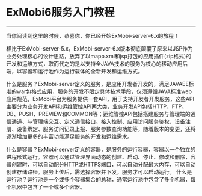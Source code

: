 # ExMobi6服务入门教程
----------

当你阅读到这里的时候，恭喜你，你已经开始ExMobi-server-6.x的旅程！

相比于ExMobi-server-5.x，ExMobi-server-6.x版本彻底颠覆了原来以JSP作为业务处理核心的设计思路，放弃了以mapp.xml和jsp打包的应用插件(zip格式)的开发和运维方式，取而代之的是以支持全JAVA技术的服务为核心的移动应用后端，以容器和运行池作为运行载体的全新开发和运维方式。

什么是服务？ExMobi-server定义的服务，是应用开发者开发的，满足JAVAEE标准的war包格式应用，服务的开发不限定具体技术手段，仅须遵循JAVA标准web应用规范，ExMobi平台为服务提供一套API，用于支持开发者开发服务，这些API主要分为业务开发API和运维管控API两大类，业务开发API包括HTTP、FTP、DB、PUSH、PREVIEW和COMMON等；运维管控API包括搭建服务与管理端的通信通道、与管理端交互、定义通信接口、接入控制、应用访问服务鉴权、设备注册、设备绑定、服务访问记录上报、服务参数查询功能等，随着版本的变更，还将逐渐增加更多的丰富功能满足服务的开发和运维需求。

什么是容器？ExMobi-server定义的容器，是服务的运行容器，容器以一个独立的进程形式运行。容器可以通过管理界面动态的创建、启动、停止、修改和删除，容器创建时，可以自动配分HTTP或HTTPS端口，可以自动分配最大内存，可以自动创建存储路径。服务上传后，需选择容器并下发，服务才可以启动运行。
什么是运行池？运行池是一个或多个容器集合的总称，通常运行池中包含了多个机器，每个机器中包含了一个或多个容器。

 


